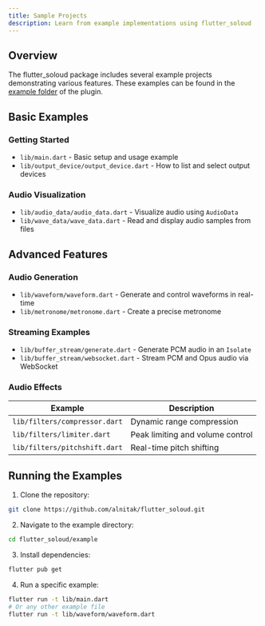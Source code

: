```yaml
---
title: Sample Projects
description: Learn from example implementations using flutter_soloud
---
```


## Overview

The flutter_soloud package includes several example projects demonstrating various features. These examples can be found in the [example folder](https://github.com/alnitak/flutter_soloud/tree/main/example) of the plugin.

## Basic Examples

### Getting Started
- `lib/main.dart` - Basic setup and usage example
- `lib/output_device/output_device.dart` - How to list and select output devices

### Audio Visualization
- `lib/audio_data/audio_data.dart` - Visualize audio using `AudioData`
- `lib/wave_data/wave_data.dart` - Read and display audio samples from files

## Advanced Features

### Audio Generation
- `lib/waveform/waveform.dart` - Generate and control waveforms in real-time
- `lib/metronome/metronome.dart` - Create a precise metronome

### Streaming Examples
- `lib/buffer_stream/generate.dart` - Generate PCM audio in an `Isolate`
- `lib/buffer_stream/websocket.dart` - Stream PCM and Opus audio via WebSocket

### Audio Effects
| Example | Description |
|---------|-------------|
| `lib/filters/compressor.dart` | Dynamic range compression |
| `lib/filters/limiter.dart` | Peak limiting and volume control |
| `lib/filters/pitchshift.dart` | Real-time pitch shifting |

## Running the Examples

1. Clone the repository:
```bash
git clone https://github.com/alnitak/flutter_soloud.git
```

2. Navigate to the example directory:
```bash
cd flutter_soloud/example
```

3. Install dependencies:
```bash
flutter pub get
```

4. Run a specific example:
```bash
flutter run -t lib/main.dart
# Or any other example file
flutter run -t lib/waveform/waveform.dart
```
